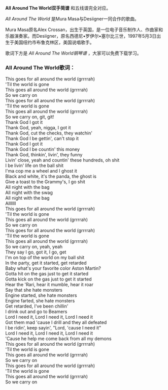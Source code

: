 

**All Around The World双手简谱** 和五线谱完全对应。

_All Around The World_ 是Mura Masa与Desiigner一同合作的歌曲。

Mura Masa原名Alex
Crossan，出生于英国，是一位电子音乐制作人、作曲家和乐器演奏家。而Desiigner，原名西德尼•罗伊尔•塞尔比三世，1997年5月3日出生于美国纽约市布鲁克林区，美国说唱歌手。

歌词下方是 _All Around The World钢琴谱_ ，大家可以免费下载学习。

### All Around The World歌词：

This goes for all around the world (grrrrah)  
'Til the world is gone  
This goes all around the world (grrrrah)  
So we carry on  
This goes for all around the world (grrrrah)  
'Til the world is gone  
This goes all around the world (grrrrah)  
So we carry on, git, git!  
Thank God I got it  
Thank God, yeah, nigga, I got it  
Thank God, cut the checks, they watchin'  
Thank God I be gettin', can't stop it  
Thank God I got it  
Thank God I be countin' this money  
Thank God, thinkin', livin', they funny  
Livin' close, yeah and countin' these hundreds, oh shit  
I be livin' life on the ball shit  
I'ma cop me a wheel and I ghost it  
Black and white, it's the panda, the ghost is  
Give a toast to the Grammy's, I go shit  
All night with the bag  
All night with the swag  
All night with the bag  
Alllllll  
This goes for all around the world (grrrrah)  
'Til the world is gone  
This goes all around the world (grrrrah)  
So we carry on  
This goes for all around the world (grrrrah)  
'Til the world is gone  
This goes all around the world (grrrrah)  
So we carry on, yeah, yeah  
They say I go, got it, I go, get  
I'm on top of the world on my ball shit  
In the party, get it started, get retarded  
Baby what's your favorite color Aston Martin?  
Gotta hit on the gas just to get it started  
Gotta kick on the gas just to get it started  
Hear the 'Rari, hear it mumble, hear it roar  
Say that she hate monsters  
Engine started, she hate monsters  
Engine farted, she hate monsters  
Get retarded, I've been chillin'  
I drink out and go to Beamers  
Lord I need it, Lord I need it, Lord I need it  
Got them mad 'cause I drill and they all defeated  
I be ridin', keep sayin', "Lord, 'cause I need it"  
Lord I need it, Lord I need it, Lord I need it  
'Cause he help me come back from all my demons  
This goes for all around the world (grrrrah)  
'Til the world is gone  
This goes all around the world (grrrrah)  
So we carry on  
This goes for all around the world (grrrrah)  
'Til the world is gone  
This goes all around the world (grrrrah)  
So we carry on

